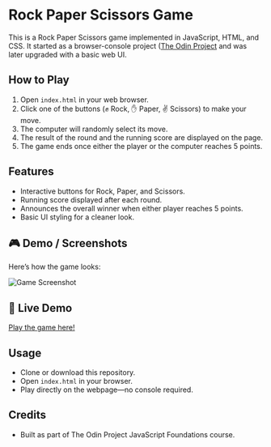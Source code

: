 # Rock Paper Scissors Game

This is a Rock Paper Scissors game implemented in JavaScript, HTML, and CSS.
It started as a browser-console project ([The Odin Project](https://www.theodinproject.com/) and was later upgraded with a basic web UI.

## How to Play

1. Open `index.html` in your web browser.
2. Click one of the buttons (✊ Rock, ✋ Paper, ✌ Scissors) to make your move.
3. The computer will randomly select its move.
4. The result of the round and the running score are displayed on the page.
5. The game ends once either the player or the computer reaches 5 points.

## Features

- Interactive buttons for Rock, Paper, and Scissors.
- Running score displayed after each round.
- Announces the overall winner when either player reaches 5 points.
- Basic UI styling for a cleaner look.

## 🎮 Demo / Screenshots

Here’s how the game looks:

![Game Screenshot](<img width="1629" height="815" alt="Screenshot (87)" src="https://github.com/user-attachments/assets/5fcaf656-db7d-44cb-856e-36ed68284d74" />)



## 🚀 Live Demo
[Play the game here!]([https://navyachhokar.github.io/rock-paper-scissors-game/])

## Usage

- Clone or download this repository.
- Open `index.html` in your browser.
- Play directly on the webpage—no console required.

## Credits

- Built as part of The Odin Project JavaScript Foundations course.
